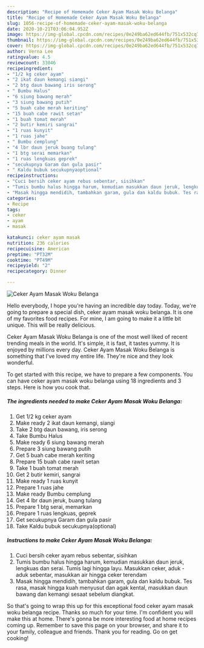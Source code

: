 ```yaml
---
description: "Recipe of Homemade Ceker Ayam Masak Woku Belanga"
title: "Recipe of Homemade Ceker Ayam Masak Woku Belanga"
slug: 1056-recipe-of-homemade-ceker-ayam-masak-woku-belanga
date: 2020-10-21T03:06:04.952Z
image: https://img-global.cpcdn.com/recipes/0e249ba62ed644fb/751x532cq70/ceker-ayam-masak-woku-belanga-foto-resep-utama.jpg
thumbnail: https://img-global.cpcdn.com/recipes/0e249ba62ed644fb/751x532cq70/ceker-ayam-masak-woku-belanga-foto-resep-utama.jpg
cover: https://img-global.cpcdn.com/recipes/0e249ba62ed644fb/751x532cq70/ceker-ayam-masak-woku-belanga-foto-resep-utama.jpg
author: Verna Lee
ratingvalue: 4.5
reviewcount: 33046
recipeingredient:
- "1/2 kg ceker ayam"
- "2 ikat daun kemangi siangi"
- "2 btg daun bawang iris serong"
- " Bumbu Halus"
- "6 siung bawang merah"
- "3 siung bawang putih"
- "5 buah cabe merah keriting"
- "15 buah cabe rawit setan"
- "1 buah tomat merah"
- "2 butir kemiri sangrai"
- "1 ruas kunyit"
- "1 ruas jahe"
- " Bumbu cemplung"
- "4 lbr daun jeruk buang tulang"
- "1 btg serai memarkan"
- "1 ruas lengkuas geprek"
- "secukupnya Garam dan gula pasir"
- " Kaldu bubuk secukupnyaoptional"
recipeinstructions:
- "Cuci bersih ceker ayam rebus sebentar, sisihkan"
- "Tumis bumbu halus hingga harum, kemudian masukkan daun jeruk, lengkuas dan serai. Tumis lagi hingga layu. Masukkan ceker, aduk - aduk sebentar, masukkan air hingga ceker terendam"
- "Masak hingga mendidih, tambahkan garam, gula dan kaldu bubuk. Tes rasa, masak hingga kuah menyusut dan agak kental, masukkan daun bawang dan kemangi sesaat sebelum diangkat."
categories:
- Recipe
tags:
- ceker
- ayam
- masak

katakunci: ceker ayam masak 
nutrition: 236 calories
recipecuisine: American
preptime: "PT32M"
cooktime: "PT49M"
recipeyield: "2"
recipecategory: Dinner

---
```



![Ceker Ayam Masak Woku Belanga](https://img-global.cpcdn.com/recipes/0e249ba62ed644fb/751x532cq70/ceker-ayam-masak-woku-belanga-foto-resep-utama.jpg)

Hello everybody, I hope you're having an incredible day today. Today, we're going to prepare a special dish, ceker ayam masak woku belanga. It is one of my favorites food recipes. For mine, I am going to make it a little bit unique. This will be really delicious.



Ceker Ayam Masak Woku Belanga is one of the most well liked of recent trending meals in the world. It's simple, it is fast, it tastes yummy. It is enjoyed by millions every day. Ceker Ayam Masak Woku Belanga is something that I've loved my entire life. They're nice and they look wonderful.


To get started with this recipe, we have to prepare a few components. You can have ceker ayam masak woku belanga using 18 ingredients and 3 steps. Here is how you cook that.

<!--inarticleads1-->

##### The ingredients needed to make Ceker Ayam Masak Woku Belanga:

1. Get 1/2 kg ceker ayam
1. Make ready 2 ikat daun kemangi, siangi
1. Take 2 btg daun bawang, iris serong
1. Take  Bumbu Halus
1. Make ready 6 siung bawang merah
1. Prepare 3 siung bawang putih
1. Get 5 buah cabe merah keriting
1. Prepare 15 buah cabe rawit setan
1. Take 1 buah tomat merah
1. Get 2 butir kemiri, sangrai
1. Make ready 1 ruas kunyit
1. Prepare 1 ruas jahe
1. Make ready  Bumbu cemplung
1. Get 4 lbr daun jeruk, buang tulang
1. Prepare 1 btg serai, memarkan
1. Prepare 1 ruas lengkuas, geprek
1. Get secukupnya Garam dan gula pasir
1. Take  Kaldu bubuk secukupnya(optional)




<!--inarticleads2-->

##### Instructions to make Ceker Ayam Masak Woku Belanga:

1. Cuci bersih ceker ayam rebus sebentar, sisihkan
1. Tumis bumbu halus hingga harum, kemudian masukkan daun jeruk, lengkuas dan serai. Tumis lagi hingga layu. Masukkan ceker, aduk - aduk sebentar, masukkan air hingga ceker terendam
1. Masak hingga mendidih, tambahkan garam, gula dan kaldu bubuk. Tes rasa, masak hingga kuah menyusut dan agak kental, masukkan daun bawang dan kemangi sesaat sebelum diangkat.




So that's going to wrap this up for this exceptional food ceker ayam masak woku belanga recipe. Thanks so much for your time. I'm confident you will make this at home. There's gonna be more interesting food at home recipes coming up. Remember to save this page on your browser, and share it to your family, colleague and friends. Thank you for reading. Go on get cooking!
